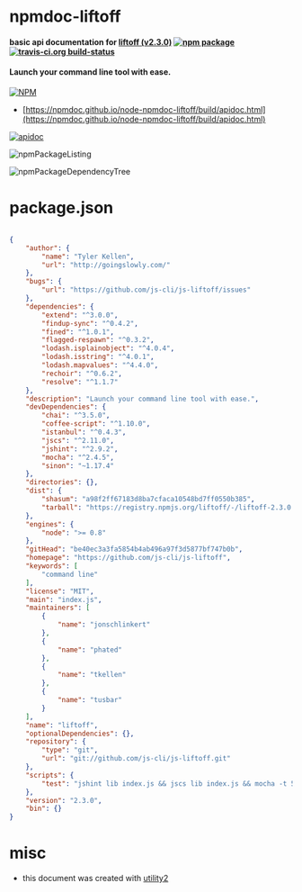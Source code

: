# npmdoc-liftoff

#### basic api documentation for  [liftoff (v2.3.0)](https://github.com/js-cli/js-liftoff)  [![npm package](https://img.shields.io/npm/v/npmdoc-liftoff.svg?style=flat-square)](https://www.npmjs.org/package/npmdoc-liftoff) [![travis-ci.org build-status](https://api.travis-ci.org/npmdoc/node-npmdoc-liftoff.svg)](https://travis-ci.org/npmdoc/node-npmdoc-liftoff)

#### Launch your command line tool with ease.

[![NPM](https://nodei.co/npm/liftoff.png?downloads=true&downloadRank=true&stars=true)](https://www.npmjs.com/package/liftoff)

- [https://npmdoc.github.io/node-npmdoc-liftoff/build/apidoc.html](https://npmdoc.github.io/node-npmdoc-liftoff/build/apidoc.html)

[![apidoc](https://npmdoc.github.io/node-npmdoc-liftoff/build/screenCapture.buildCi.browser.%252Ftmp%252Fbuild%252Fapidoc.html.png)](https://npmdoc.github.io/node-npmdoc-liftoff/build/apidoc.html)

![npmPackageListing](https://npmdoc.github.io/node-npmdoc-liftoff/build/screenCapture.npmPackageListing.svg)

![npmPackageDependencyTree](https://npmdoc.github.io/node-npmdoc-liftoff/build/screenCapture.npmPackageDependencyTree.svg)



# package.json

```json

{
    "author": {
        "name": "Tyler Kellen",
        "url": "http://goingslowly.com/"
    },
    "bugs": {
        "url": "https://github.com/js-cli/js-liftoff/issues"
    },
    "dependencies": {
        "extend": "^3.0.0",
        "findup-sync": "^0.4.2",
        "fined": "^1.0.1",
        "flagged-respawn": "^0.3.2",
        "lodash.isplainobject": "^4.0.4",
        "lodash.isstring": "^4.0.1",
        "lodash.mapvalues": "^4.4.0",
        "rechoir": "^0.6.2",
        "resolve": "^1.1.7"
    },
    "description": "Launch your command line tool with ease.",
    "devDependencies": {
        "chai": "^3.5.0",
        "coffee-script": "^1.10.0",
        "istanbul": "^0.4.3",
        "jscs": "^2.11.0",
        "jshint": "^2.9.2",
        "mocha": "^2.4.5",
        "sinon": "~1.17.4"
    },
    "directories": {},
    "dist": {
        "shasum": "a98f2ff67183d8ba7cfaca10548bd7ff0550b385",
        "tarball": "https://registry.npmjs.org/liftoff/-/liftoff-2.3.0.tgz"
    },
    "engines": {
        "node": ">= 0.8"
    },
    "gitHead": "be40ec3a3fa5854b4ab496a97f3d5877bf747b0b",
    "homepage": "https://github.com/js-cli/js-liftoff",
    "keywords": [
        "command line"
    ],
    "license": "MIT",
    "main": "index.js",
    "maintainers": [
        {
            "name": "jonschlinkert"
        },
        {
            "name": "phated"
        },
        {
            "name": "tkellen"
        },
        {
            "name": "tusbar"
        }
    ],
    "name": "liftoff",
    "optionalDependencies": {},
    "repository": {
        "type": "git",
        "url": "git://github.com/js-cli/js-liftoff.git"
    },
    "scripts": {
        "test": "jshint lib index.js && jscs lib index.js && mocha -t 5000 -b -R spec test/index"
    },
    "version": "2.3.0",
    "bin": {}
}
```



# misc
- this document was created with [utility2](https://github.com/kaizhu256/node-utility2)
